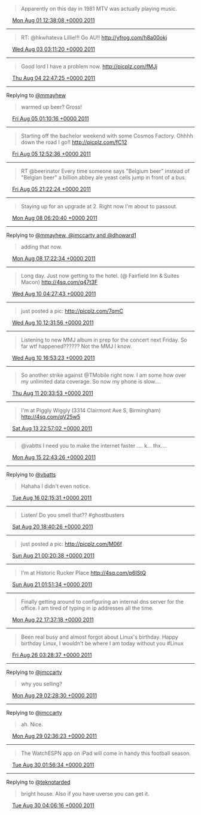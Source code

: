 > Apparently on this day in 1981 MTV was actually playing music.

<img src="media/tweet.ico" width="12" /> [Mon Aug 01 12:38:08 +0000 2011](https://twitter.com/nhudson/status/98009617598132224)

----

> RT: @hkwhateva Lillie!!! Go AU!!  http://yfrog.com/h8a00okj

<img src="media/tweet.ico" width="12" /> [Wed Aug 03 03:11:20 +0000 2011](https://twitter.com/nhudson/status/98591755221475328)

----

> Good lord I have a problem now. http://picplz.com/fMJj

<img src="media/tweet.ico" width="12" /> [Thu Aug 04 22:47:25 +0000 2011](https://twitter.com/nhudson/status/99250112127176704)

----

Replying to [@mmayhew](https://twitter.com/mmayhew/status/99283275960426496)

> warmed up beer?   Gross!

<img src="media/tweet.ico" width="12" /> [Fri Aug 05 01:10:16 +0000 2011](https://twitter.com/nhudson/status/99286062760861698)

----

> Starting off the bachelor weekend with some Cosmos Factory.  Ohhhh down the road I go!! http://picplz.com/fC12

<img src="media/tweet.ico" width="12" /> [Fri Aug 05 12:52:36 +0000 2011](https://twitter.com/nhudson/status/99462808848171008)

----

> RT @beerinator Every time someone says "Belgium beer" instead of "Belgian beer" a billion abbey ale yeast cells jump in front of a bus.

<img src="media/tweet.ico" width="12" /> [Fri Aug 05 21:22:24 +0000 2011](https://twitter.com/nhudson/status/99591103552028672)

----

> Staying up for an upgrade at 2. Right now I'm about to passout.

<img src="media/tweet.ico" width="12" /> [Mon Aug 08 06:20:40 +0000 2011](https://twitter.com/nhudson/status/100451339460546562)

----

Replying to [@mmayhew, @jmccarty and @dhoward1](https://twitter.com/mmayhew/status/100617554602639360)

> adding that now.

<img src="media/tweet.ico" width="12" /> [Mon Aug 08 17:22:34 +0000 2011](https://twitter.com/nhudson/status/100617913177870337)

----

> Long day. Just now getting to the hotel. (@ Fairfield Inn & Suites Macon) http://4sq.com/q47t3F

<img src="media/tweet.ico" width="12" /> [Wed Aug 10 04:27:43 +0000 2011](https://twitter.com/nhudson/status/101147691937038336)

----

> just posted a pic: http://picplz.com/7qmC

<img src="media/tweet.ico" width="12" /> [Wed Aug 10 12:31:56 +0000 2011](https://twitter.com/nhudson/status/101269548107444224)

----

> Listening to new MMJ album in prep for the concert next Friday. So far wtf happened??????   Not the MMJ I know.

<img src="media/tweet.ico" width="12" /> [Wed Aug 10 16:53:23 +0000 2011](https://twitter.com/nhudson/status/101335342568849408)

----

> So another strike against @TMobile right now.  I am some how over my unlimited data coverage.  So now my phone is slow....

<img src="media/tweet.ico" width="12" /> [Thu Aug 11 20:33:53 +0000 2011](https://twitter.com/nhudson/status/101753221093142528)

----

> I'm at Piggly Wiggly (3314 Clairmont Ave S, Birmingham) http://4sq.com/qV25w5

<img src="media/tweet.ico" width="12" /> [Sat Aug 13 22:57:02 +0000 2011](https://twitter.com/nhudson/status/102514024792604674)

----

> @vabtts I need you to make the internet faster .... k... thx....

<img src="media/tweet.ico" width="12" /> [Mon Aug 15 22:43:26 +0000 2011](https://twitter.com/nhudson/status/103235377103515649)

----

Replying to [@vbatts](https://twitter.com/vbatts/status/103288441105690625)

> Hahaha I didn't even notice.

<img src="media/tweet.ico" width="12" /> [Tue Aug 16 02:15:31 +0000 2011](https://twitter.com/nhudson/status/103288749953265664)

----

> Listen!  Do you smell that??  #ghostbusters

<img src="media/tweet.ico" width="12" /> [Sat Aug 20 18:40:26 +0000 2011](https://twitter.com/nhudson/status/104986162413830144)

----

> just posted a pic: http://picplz.com/M06f

<img src="media/tweet.ico" width="12" /> [Sun Aug 21 00:20:38 +0000 2011](https://twitter.com/nhudson/status/105071777234956288)

----

> I'm at Historic Rucker Place http://4sq.com/p6IStQ

<img src="media/tweet.ico" width="12" /> [Sun Aug 21 01:51:34 +0000 2011](https://twitter.com/nhudson/status/105094662469062658)

----

> Finally getting around to configuring an internal dns server for the office. I am tired of typing in ip addresses all the time.

<img src="media/tweet.ico" width="12" /> [Mon Aug 22 17:37:18 +0000 2011](https://twitter.com/nhudson/status/105695052172492800)

----

> Been real busy and almost forgot about Linux's birthday. Happy birthday Linux, I wouldn't be where I am today without you #Linux

<img src="media/tweet.ico" width="12" /> [Fri Aug 26 03:28:37 +0000 2011](https://twitter.com/nhudson/status/106931024080027648)

----

Replying to [@jmccarty](https://twitter.com/jmccarty/status/107990978748628993)

> why you selling?

<img src="media/tweet.ico" width="12" /> [Mon Aug 29 02:28:30 +0000 2011](https://twitter.com/nhudson/status/108003057803083776)

----

Replying to [@jmccarty](https://twitter.com/jmccarty/status/108003343879778304)

> ah.  Nice.

<img src="media/tweet.ico" width="12" /> [Mon Aug 29 02:36:23 +0000 2011](https://twitter.com/nhudson/status/108005043298516993)

----

> The WatchESPN app on iPad will come in handy this football season.

<img src="media/tweet.ico" width="12" /> [Tue Aug 30 01:56:34 +0000 2011](https://twitter.com/nhudson/status/108357411781357568)

----

Replying to [@teknotarded](https://twitter.com/@teknotarded/status/108364798026199040)

> bright house. Also if you have uverse you can get it.

<img src="media/tweet.ico" width="12" /> [Tue Aug 30 04:06:16 +0000 2011](https://twitter.com/nhudson/status/108390051582459904)